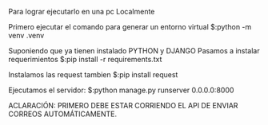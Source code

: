Para lograr ejecutarlo en una pc Localmente

Primero ejecutar el comando para generar un entorno virtual
$:python -m venv .venv

Suponiendo que ya tienen instalado PYTHON y DJANGO
Pasamos a instalar requerimientos
$:pip install -r requirements.txt

Instalamos las request tambien
$:pip install request

Ejecutamos el servidor:
$:python manage.py runserver 0.0.0.0:8000


ACLARACIÓN: PRIMERO DEBE ESTAR CORRIENDO EL API DE ENVIAR CORREOS AUTOMÁTICAMENTE.
